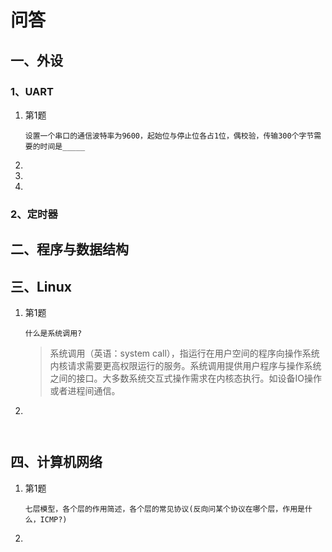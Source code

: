 # 问答

## 一、外设

### 1、UART

1. 第1题

	```
	设置一个串口的通信波特率为9600，起始位与停止位各占1位，偶校验，传输300个字节需要的时间是_____
	```

	

1.   

2. 

3. 

### 2、定时器



## 二、程序与数据结构



## 三、Linux

1. 第1题

	```
	什么是系统调用?
	```

	> 系统调用（英语：system call），指运行在用户空间的程序向操作系统内核请求需要更高权限运行的服务。系统调用提供用户程序与操作系统之间的接口。大多数系统交互式操作需求在内核态执行。如设备IO操作或者进程间通信。

	

2. 

	​	



## 四、计算机网络

1. 第1题

	```
	七层模型，各个层的作用简述，各个层的常见协议(反向问某个协议在哪个层，作用是什么，ICMP?)
	```

	

2. 
